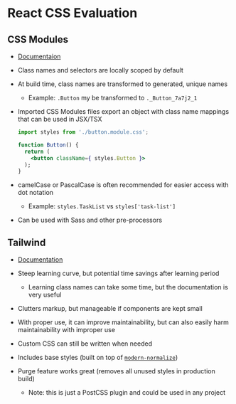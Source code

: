 # React CSS Evaluation

## CSS Modules
- [Documentaion](https://github.com/css-modules/css-modules)

- Class names and selectors are locally scoped by default

- At build time, class names are transformed to generated, unique names
  - Example: `.Button` my be transformed to `._Button_7a7j2_1`

- Imported CSS Modules files export an object with class name mappings that can be used in JSX/TSX
  ```jsx
  import styles from './button.module.css';

  function Button() {
    return (
      <button className={ styles.Button }>
    );
  }
  ```

- camelCase or PascalCase is often recommended for easier access with dot notation
  - Example: `styles.TaskList` vs `styles['task-list']`

- Can be used with Sass and other pre-processors

## Tailwind
- [Documentation](https://tailwindcss.com/)

- Steep learning curve, but potential time savings after learning period
  - Learning class names can take some time, but the documentation is very useful

- Clutters markup, but manageable if components are kept small

- With proper use, it can improve maintainability, but can also easily harm maintainability with improper use

- Custom CSS can still be written when needed

- Includes base styles (built on top of [`modern-normalize`](https://github.com/sindresorhus/modern-normalize))

- Purge feature works great (removes all unused styles in production build)
  - Note: this is just a PostCSS plugin and could be used in any project